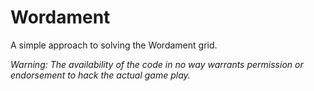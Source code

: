 Wordament
=========

A simple approach to solving the Wordament grid.

*Warning: The availability of the code in no way warrants permission or endorsement to hack the actual game play.*

